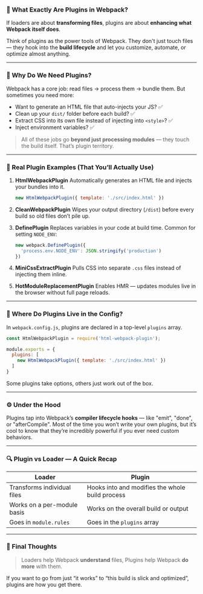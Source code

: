 

### 💭 What Exactly Are Plugins in Webpack?

If loaders are about **transforming files**, plugins are about **enhancing what Webpack itself does**.

Think of plugins as the power tools of Webpack. They don't just touch files — they hook into the **build lifecycle** and let you customize, automate, or optimize almost anything.

---

### 🧠 Why Do We Need Plugins?

Webpack has a core job: read files → process them → bundle them. But sometimes you need more:

* Want to generate an HTML file that auto-injects your JS? ✅
* Clean up your `dist/` folder before each build? ✅
* Extract CSS into its own file instead of injecting into `<style>`? ✅
* Inject environment variables? ✅

> All of these jobs go **beyond just processing modules** — they touch the build itself. That’s plugin territory.

---

### 🧪 Real Plugin Examples (That You’ll Actually Use)

1. **HtmlWebpackPlugin**
   Automatically generates an HTML file and injects your bundles into it.

   ```js
   new HtmlWebpackPlugin({ template: './src/index.html' })
   ```

2. **CleanWebpackPlugin**
   Wipes your output directory (`/dist`) before every build so old files don’t pile up.

3. **DefinePlugin**
   Replaces variables in your code at build time. Common for setting `NODE_ENV`:

   ```js
   new webpack.DefinePlugin({
     'process.env.NODE_ENV': JSON.stringify('production')
   })
   ```

4. **MiniCssExtractPlugin**
   Pulls CSS into separate `.css` files instead of injecting them inline.

5. **HotModuleReplacementPlugin**
   Enables HMR — updates modules live in the browser without full page reloads.

---

### 🔧 Where Do Plugins Live in the Config?

In `webpack.config.js`, plugins are declared in a top-level `plugins` array.

```js
const HtmlWebpackPlugin = require('html-webpack-plugin');

module.exports = {
  plugins: [
    new HtmlWebpackPlugin({ template: './src/index.html' })
  ]
}
```

Some plugins take options, others just work out of the box.

---

### ⚙️ Under the Hood

Plugins tap into Webpack’s **compiler lifecycle hooks** — like "emit", "done", or "afterCompile". Most of the time you won’t write your own plugins, but it’s cool to know that they’re incredibly powerful if you ever need custom behaviors.

---

### 🔍 Plugin vs Loader — A Quick Recap

| Loader                      | Plugin                                          |
| --------------------------- | ----------------------------------------------- |
| Transforms individual files | Hooks into and modifies the whole build process |
| Works on a per-module basis | Works on the overall build or output            |
| Goes in `module.rules`      | Goes in the `plugins` array                     |

---

### 🧠 Final Thoughts

> Loaders help Webpack **understand** files,
> Plugins help Webpack **do more** with them.

If you want to go from just “it works” to “this build is slick and optimized”, plugins are how you get there.

